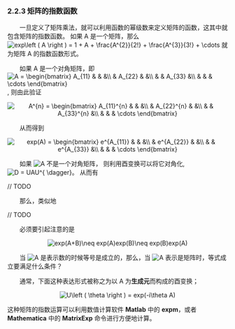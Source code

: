 ### 2.2.3 矩阵的指数函数

&emsp;&emsp;一旦定义了矩阵乘法，就可以利用函数的幂级数来定义矩阵的函数，这其中就包含矩阵的指数函数。
如果 A 是一个矩阵，那么<img src="https://latex.codecogs.com/gif.latex?\dpi{110}&space;exp\left&space;(&space;A&space;\right&space;)&space;=&space;1&space;&plus;&space;A&space;&plus;&space;\frac{A^{2}}{2!}&space;&plus;&space;\frac{A^{3}}{3!}&space;&plus;&space;\cdots" title="exp\left ( A \right ) = 1 + A + \frac{A^{2}}{2!} + \frac{A^{3}}{3!} + \cdots" />
就为矩阵 A 的指数函数形式。

&emsp;&emsp;如果 A 是一个对角矩阵，即 
<img src="https://latex.codecogs.com/gif.latex?\inline&space;\dpi{100}&space;A&space;=&space;\begin{bmatrix}&space;A_{11}&space;&&space;&&space;&\\&space;&&space;A_{22}&space;&&space;&\\&space;&&space;&&space;A_{33}&space;&\\&space;&&space;&&space;&&space;\cdots&space;\end{bmatrix}" title="A = \begin{bmatrix} A_{11} & & &\\ & A_{22} & &\\ & & A_{33} &\\ & & & \cdots \end{bmatrix}" />,
则由此验证
<div align=center>
<img src="https://latex.codecogs.com/gif.latex?\inline&space;\dpi{100}&space;A^{n}&space;=&space;\begin{bmatrix}&space;A_{11}^{n}&space;&&space;&&space;&\\&space;&&space;A_{22}^{n}&space;&&space;&\\&space;&&space;&&space;A_{33}^{n}&space;&\\&space;&&space;&&space;&&space;\cdots&space;\end{bmatrix}" title="A^{n} = \begin{bmatrix} A_{11}^{n} & & &\\ & A_{22}^{n} & &\\ & & A_{33}^{n} &\\ & & & \cdots \end{bmatrix}" />
</div>

&emsp;&emsp;从而得到

<div align=center>
<img src="https://latex.codecogs.com/gif.latex?\inline&space;\dpi{100}&space;exp(A)&space;=&space;\begin{bmatrix}&space;e^{A_{11}}&space;&&space;&&space;&\\&space;&&space;e^{A_{22}}&space;&&space;&\\&space;&&space;&&space;e^{A_{33}}&space;&\\&space;&&space;&&space;&&space;\cdots&space;\end{bmatrix}" title="exp(A) = \begin{bmatrix} e^{A_{11}} & & &\\ & e^{A_{22}} & &\\ & & e^{A_{33}} &\\ & & & \cdots \end{bmatrix}" />
</div>

&emsp;&emsp;如果 <img src="https://latex.codecogs.com/gif.latex?\inline&space;\dpi{100}&space;A" title="A" /> 不是一个对角矩阵，
则利用酉变换可以将它对角化, <img src="https://latex.codecogs.com/gif.latex?\inline&space;\dpi{100}&space;D&space;=&space;UAU^{&space;\dagger}" title="D = UAU^{ \dagger}" />。
从而有

// TODO

&emsp;&emsp;那么，类似地

// TODO

&emsp;&emsp;必须要引起注意的是

<div align=center>
<img src="https://latex.codecogs.com/gif.latex?\inline&space;\dpi{100}&space;exp(A&plus;B)\neq&space;exp(A)exp(B)\neq&space;exp(B)exp(A)" title="exp(A+B)\neq exp(A)exp(B)\neq exp(B)exp(A)" />
</div>

&emsp;&emsp;当 <img src="https://latex.codecogs.com/gif.latex?\inline&space;\dpi{100}&space;A" title="A" /> 是表示数的时候等号是成立的，那么，当 <img src="https://latex.codecogs.com/gif.latex?\inline&space;\dpi{100}&space;A" title="A" /> 表示是矩阵时，等式成立要满足什么条件？

&emsp;&emsp;通常，下面这种表达形式被称之为以 A 为**生成元**而构成的酉变换；

<div align=center>
<img src="https://latex.codecogs.com/gif.latex?\inline&space;\dpi{100}&space;U\left&space;(&space;\theta&space;\right&space;)&space;=&space;exp(-i\theta&space;A)" title="U\left ( \theta \right ) = exp(-i\theta A)" />
</div>

这种矩阵的指数运算可以利用数值计算软件 **Matlab** 中的 **expm**，或者 **Mathematica** 中的 **MatrixExp** 命令进行方便地计算。
